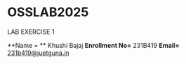 # OSSLAB2025

LAB EXERCISE 1

**Name = ** Khushi Bajaj
**Enrollment No=** 231B419
**Email=** 231b419@juetguna.in
